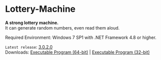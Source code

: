 # Lottery-Machine
**A strong lottery machine.**\
It can generate random numbers, even read them aloud.

Required Environment: Windows 7 SP1 with .NET Framework 4.8 or higher.

`Latest release`: [3.0.2.0](https://github.com/Python-Object-Developers/Lottery-Machine/releases/tag/v3.0.2.0)\
Downloads: [Executable Program (64-bit)](https://github.com/Python-Object-Developers/Lottery-Machine/releases/download/v3.0.2.0/Lottery-Machine-3.0.2.0-AMD64.exe) | [Executable Program (32-bit)](https://github.com/Python-Object-Developers/Lottery-Machine/releases/download/v3.0.2.0/Lottery-Machine-3.0.2.0.exe)
